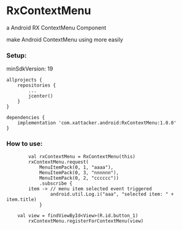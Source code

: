 # RxContextMenu
a Android RX ContextMenu Component

make Android ContextMenu using more easily

### Setup:

minSdkVersion: 19

``` 
allprojects {
    repositories {
        ...
        jcenter()
    }
}

dependencies {
    implementation 'com.xattacker.android:RxContextMenu:1.0.0'
}
``` 

### How to use:
``` 
        val rxContextMenu = RxContextMenu(this)
        rxContextMenu.request(
            MenuItemPack(0, 1, "aaaa"),
            MenuItemPack(0, 3, "nnnnnn"),
            MenuItemPack(0, 2, "cccccc"))
            .subscribe {
		item -> // menu item selected event triggered
                android.util.Log.i("aaa", "selected item: " + item.title)
            }

	val view = findViewById<View>(R.id.button_1)
        rxContextMenu.registerForContextMenu(view)
``` 
